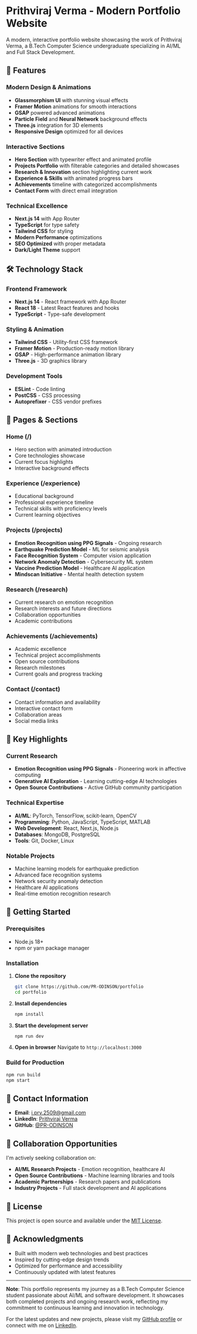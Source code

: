 # Prithviraj Verma - Modern Portfolio Website

A modern, interactive portfolio website showcasing the work of Prithviraj Verma, a B.Tech Computer Science undergraduate specializing in AI/ML and Full Stack Development.

## 🚀 Features

### Modern Design & Animations
- **Glassmorphism UI** with stunning visual effects
- **Framer Motion** animations for smooth interactions
- **GSAP** powered advanced animations
- **Particle Field** and **Neural Network** background effects
- **Three.js** integration for 3D elements
- **Responsive Design** optimized for all devices

### Interactive Sections
- **Hero Section** with typewriter effect and animated profile
- **Projects Portfolio** with filterable categories and detailed showcases
- **Research & Innovation** section highlighting current work
- **Experience & Skills** with animated progress bars
- **Achievements** timeline with categorized accomplishments
- **Contact Form** with direct email integration

### Technical Excellence
- **Next.js 14** with App Router
- **TypeScript** for type safety
- **Tailwind CSS** for styling
- **Modern Performance** optimizations
- **SEO Optimized** with proper metadata
- **Dark/Light Theme** support

## 🛠️ Technology Stack

### Frontend Framework
- **Next.js 14** - React framework with App Router
- **React 18** - Latest React features and hooks
- **TypeScript** - Type-safe development

### Styling & Animation
- **Tailwind CSS** - Utility-first CSS framework
- **Framer Motion** - Production-ready motion library
- **GSAP** - High-performance animation library
- **Three.js** - 3D graphics library

### Development Tools
- **ESLint** - Code linting
- **PostCSS** - CSS processing
- **Autoprefixer** - CSS vendor prefixes

## 📱 Pages & Sections

### Home (/)
- Hero section with animated introduction
- Core technologies showcase
- Current focus highlights
- Interactive background effects

### Experience (/experience)
- Educational background
- Professional experience timeline
- Technical skills with proficiency levels
- Current learning objectives

### Projects (/projects)
- **Emotion Recognition using PPG Signals** - Ongoing research
- **Earthquake Prediction Model** - ML for seismic analysis
- **Face Recognition System** - Computer vision application
- **Network Anomaly Detection** - Cybersecurity ML system
- **Vaccine Prediction Model** - Healthcare AI application
- **Mindscan Initiative** - Mental health detection system

### Research (/research)
- Current research on emotion recognition
- Research interests and future directions
- Collaboration opportunities
- Academic contributions

### Achievements (/achievements)
- Academic excellence
- Technical project accomplishments
- Open source contributions
- Research milestones
- Current goals and progress tracking

### Contact (/contact)
- Contact information and availability
- Interactive contact form
- Collaboration areas
- Social media links

## 🎯 Key Highlights

### Current Research
- **Emotion Recognition using PPG Signals** - Pioneering work in affective computing
- **Generative AI Exploration** - Learning cutting-edge AI technologies
- **Open Source Contributions** - Active GitHub community participation

### Technical Expertise
- **AI/ML**: PyTorch, TensorFlow, scikit-learn, OpenCV
- **Programming**: Python, JavaScript, TypeScript, MATLAB
- **Web Development**: React, Next.js, Node.js
- **Databases**: MongoDB, PostgreSQL
- **Tools**: Git, Docker, Linux

### Notable Projects
- Machine learning models for earthquake prediction
- Advanced face recognition systems
- Network security anomaly detection
- Healthcare AI applications
- Real-time emotion recognition research

## 🚀 Getting Started

### Prerequisites
- Node.js 18+ 
- npm or yarn package manager

### Installation

1. **Clone the repository**
   ```bash
   git clone https://github.com/PR-ODINSON/portfolio
   cd portfolio
   ```

2. **Install dependencies**
   ```bash
   npm install
   ```

3. **Start the development server**
   ```bash
   npm run dev
   ```

4. **Open in browser**
   Navigate to `http://localhost:3000`

### Build for Production

```bash
npm run build
npm start
```

## 📧 Contact Information

- **Email**: [i.prv.2509@gmail.com](mailto:i.prv.2509@gmail.com)
- **LinkedIn**: [Prithviraj Verma](https://www.linkedin.com/in/prithviraj-verma-b58707289)
- **GitHub**: [@PR-ODINSON](https://github.com/PR-ODINSON)

## 🤝 Collaboration Opportunities

I'm actively seeking collaboration on:
- **AI/ML Research Projects** - Emotion recognition, healthcare AI
- **Open Source Contributions** - Machine learning libraries and tools
- **Academic Partnerships** - Research papers and publications
- **Industry Projects** - Full stack development and AI applications

## 📄 License

This project is open source and available under the [MIT License](LICENSE).

## 🙏 Acknowledgments

- Built with modern web technologies and best practices
- Inspired by cutting-edge design trends
- Optimized for performance and accessibility
- Continuously updated with latest features

---

**Note**: This portfolio represents my journey as a B.Tech Computer Science student passionate about AI/ML and software development. It showcases both completed projects and ongoing research work, reflecting my commitment to continuous learning and innovation in technology.

For the latest updates and new projects, please visit my [GitHub profile](https://github.com/PR-ODINSON) or connect with me on [LinkedIn](https://www.linkedin.com/in/prithviraj-verma-b58707289). 